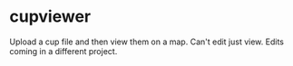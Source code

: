 # cupviewer
Upload a cup file and then view them on a map.
Can't edit just view.
Edits coming in a different project.
